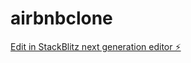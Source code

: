 # airbnbclone

[Edit in StackBlitz next generation editor ⚡️](https://stackblitz.com/~/github.com/applemetabank/airbnbclone)